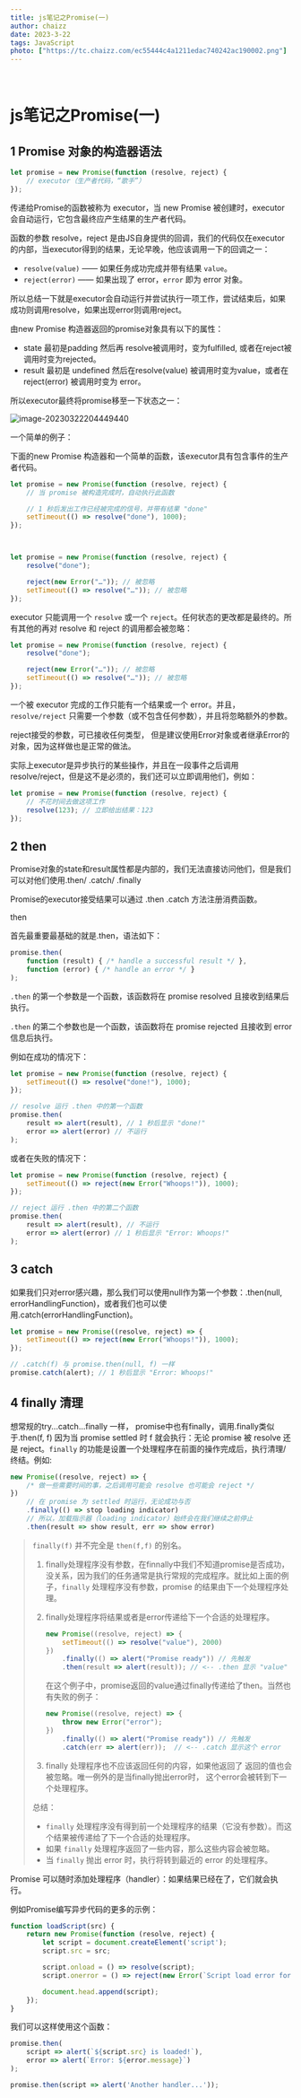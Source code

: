 ```yaml
---
title: js笔记之Promise(一)
author: chaizz
date: 2023-3-22
tags: JavaScript
photo: ["https://tc.chaizz.com/ec55444c4a1211edac740242ac190002.png"]
---
```


​          

<!--more-->

# js笔记之Promise(一)



## 1 Promise 对象的构造器语法

```js
let promise = new Promise(function (resolve, reject) {
    // executor（生产者代码，“歌手”）
});
```



传递给Promise的函数被称为 executor，当 new Promise 被创建时，executor 会自动运行，它包含最终应产生结果的生产者代码。

函数的参数 resolve，reject 是由JS自身提供的回调，我们的代码仅在executor的内部，当executor得到的结果，无论早晚，他应该调用一下的回调之一：

- `resolve(value)` —— 如果任务成功完成并带有结果 `value`。
- `reject(error)` —— 如果出现了 error，`error` 即为 error 对象。

所以总结一下就是executor会自动运行并尝试执行一项工作，尝试结束后，如果成功则调用resolve，如果出现error则调用reject。

由new Promise 构造器返回的promise对象具有以下的属性：

- state 最初是padding 然后再 resolve被调用时，变为fulfilled, 或者在reject被调用时变为rejected。
- result 最初是 undefined 然后在resolve(value)  被调用时变为value，或者在 reject(error) 被调用时变为 error。

所以executor最终将promise移至一下状态之一：

![image-20230322204449440](https://tc.chaizz.com/tc/image-20230322204449440.png)

一个简单的例子：

下面的new Promise 构造器和一个简单的函数，该executor具有包含事件的生产者代码。

```js
let promise = new Promise(function (resolve, reject) {
    // 当 promise 被构造完成时，自动执行此函数

    // 1 秒后发出工作已经被完成的信号，并带有结果 "done"
    setTimeout(() => resolve("done"), 1000);
});



let promise = new Promise(function (resolve, reject) {
    resolve("done");

    reject(new Error("…")); // 被忽略
    setTimeout(() => resolve("…")); // 被忽略
});
```

executor 只能调用一个 `resolve` 或一个 `reject`。任何状态的更改都是最终的。所有其他的再对 resolve 和 reject 的调用都会被忽略：

```js
let promise = new Promise(function (resolve, reject) {
    resolve("done");

    reject(new Error("…")); // 被忽略
    setTimeout(() => resolve("…")); // 被忽略
});
```

一个被 executor 完成的工作只能有一个结果或一个 error。并且，`resolve/reject` 只需要一个参数（或不包含任何参数），并且将忽略额外的参数。

reject接受的参数，可已接收任何类型， 但是建议使用Error对象或者继承Error的对象，因为这样做也是正常的做法。

实际上executor是异步执行的某些操作，并且在一段事件之后调用resolve/reject，但是这不是必须的，我们还可以立即调用他们，例如：

```js
let promise = new Promise(function (resolve, reject) {
    // 不花时间去做这项工作
    resolve(123); // 立即给出结果：123
});
```



## 2 then

Promise对象的state和result属性都是内部的，我们无法直接访问他们，但是我们可以对他们使用.then/ .catch/ .finally 

Promise的executor接受结果可以通过 .then .catch 方法注册消费函数。

then 

首先最重要最基础的就是.then，语法如下：

```js
promise.then(
    function (result) { /* handle a successful result */ },
    function (error) { /* handle an error */ }
);
```

`.then` 的第一个参数是一个函数，该函数将在 promise resolved 且接收到结果后执行。

`.then` 的第二个参数也是一个函数，该函数将在 promise rejected 且接收到 error 信息后执行。

例如在成功的情况下：

```js
let promise = new Promise(function (resolve, reject) {
    setTimeout(() => resolve("done!"), 1000);
});

// resolve 运行 .then 中的第一个函数
promise.then(
    result => alert(result), // 1 秒后显示 "done!"
    error => alert(error) // 不运行
);

```

或者在失败的情况下：

```js
let promise = new Promise(function (resolve, reject) {
    setTimeout(() => reject(new Error("Whoops!")), 1000);
});

// reject 运行 .then 中的第二个函数
promise.then(
    result => alert(result), // 不运行
    error => alert(error) // 1 秒后显示 "Error: Whoops!"
);
```



## 3 catch

如果我们只对error感兴趣，那么我们可以使用null作为第一个参数：.then(null, errorHandlingFunction)，或者我们也可以使用.catch(errorHandlingFunction)。

```js
let promise = new Promise((resolve, reject) => {
    setTimeout(() => reject(new Error("Whoops!")), 1000);
});

// .catch(f) 与 promise.then(null, f) 一样
promise.catch(alert); // 1 秒后显示 "Error: Whoops!"
```



## 4 finally 清理

想常规的try...catch...finally 一样， promise中也有finally，调用.finally类似于.then(f, f) 因为当 promise settled 时 f 就会执行：无论 promise 被 resolve 还是 reject。`finally` 的功能是设置一个处理程序在前面的操作完成后，执行清理/终结。例如:

```js
new Promise((resolve, reject) => {
    /* 做一些需要时间的事，之后调用可能会 resolve 也可能会 reject */
})
    // 在 promise 为 settled 时运行，无论成功与否
    .finally(() => stop loading indicator)
    // 所以，加载指示器（loading indicator）始终会在我们继续之前停止
    .then(result => show result, err => show error)
```



> `finally(f)` 并不完全是 `then(f,f)` 的别名。
>
> 1. finally处理程序没有参数，在finnally中我们不知道promise是否成功，没关系，因为我们的任务通常是执行常规的完成程序。就比如上面的例子，`finally` 处理程序没有参数，promise 的结果由下一个处理程序处理。
>
> 2. finally处理程序将结果或者是error传递给下一个合适的处理程序。
>
>    ```js
>    new Promise((resolve, reject) => {
>        setTimeout(() => resolve("value"), 2000)
>    })
>        .finally(() => alert("Promise ready")) // 先触发
>        .then(result => alert(result)); // <-- .then 显示 "value"
>    ```
>
>    在这个例子中，promise返回的value通过finally传递给了then。当然也有失败的例子：
>
>    ```js
>    new Promise((resolve, reject) => {
>        throw new Error("error");
>    })
>        .finally(() => alert("Promise ready")) // 先触发
>        .catch(err => alert(err));  // <-- .catch 显示这个 error
>    ```
>
> 3. finally 处理程序也不应该返回任何的内容，如果他返回了 返回的值也会被忽略。唯一例外的是当finally抛出error时， 这个error会被转到下一个处理程序。
>
> 总结：
>
> - `finally` 处理程序没有得到前一个处理程序的结果（它没有参数）。而这个结果被传递给了下一个合适的处理程序。
> - 如果 `finally` 处理程序返回了一些内容，那么这些内容会被忽略。
> - 当 `finally` 抛出 error 时，执行将转到最近的 error 的处理程序。



Promise 可以随时添加处理程序（handler）：如果结果已经在了，它们就会执行。

例如Promise编写异步代码的更多的示例：

```js
function loadScript(src) {
    return new Promise(function (resolve, reject) {
        let script = document.createElement('script');
        script.src = src;

        script.onload = () => resolve(script);
        script.onerror = () => reject(new Error(`Script load error for ${src}`));

        document.head.append(script);
    });
}
```

我们可以这样使用这个函数：

```js
promise.then(
    script => alert(`${script.src} is loaded!`),
    error => alert(`Error: ${error.message}`)
);

promise.then(script => alert('Another handler...'));
```
